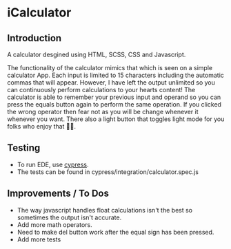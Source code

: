 # iCalculator

## Introduction

A calculator desgined using HTML, SCSS, CSS and Javascript.

The functionality of the calculator mimics that which is seen on a simple calculator App. Each input is limited to 15 characters including the automatic commas that will appear. However, I have left the output unlimited so you can continuously perform calculations to your hearts content! The calculator is able to remember your previous input and operand so you can press the equals button again to perform the same operation. If you clicked the wrong operator then fear not as you will be change whenever it whenever you want. There also a light button that toggles light mode for you folks who enjoy that 🤷‍♂️.

## Testing
* To run EDE, use [cypress](https://docs.cypress.io/guides/getting-started/installing-cypress).
* The tests can be found  in cypress/integration/calculator.spec.js

## Improvements / To Dos

* The way javascript handles float calculations isn't the best so sometimes the output isn't accurate.
* Add more math operators.
* Need to make del button work after the equal sign has been pressed.
* Add more tests

